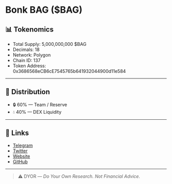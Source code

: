 # Bonk BAG ($BAG) 

## 📊 Tokenomics

- Total Supply: 5,000,000,000 $BAG  
- Decimals: 18  
- Network: Polygon  
- Chain ID: 137  
- Token Address:  
  0x3686568eCB6cE7545765b641932044900d11e584

---

## 🧩 Distribution

- 🔒 60% — Team / Reserve  
- 💧 40% — DEX Liquidity  

---

## 🔗 Links

- [Telegram](https://t.me/BONKBAG)  
- [Twitter](https://x.com/b0nkbag?s=21)  
- [Website](https://bonkbag.github.io/BONKBAG/)  
- [GitHub](https://github.com/BonkBAG/BONKBAG)  

---

> ⚠️ DYOR — *Do Your Own Research. Not Financial Advice.*
